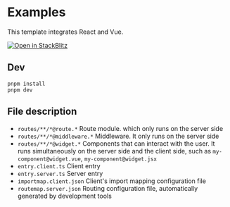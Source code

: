 # Examples

This template integrates React and Vue.

[![Open in StackBlitz](https://developer.stackblitz.com/img/open_in_stackblitz.svg)](https://stackblitz.com/github/web-widget/examples/tree/main/basic)

## Dev

```shell
pnpm install
pnpm dev
```

## File description

- `routes/**/*@route.*` Route module. which only runs on the server side
- `routes/**/*@middleware.*` Middleware. It only runs on the server side
- `routes/**/*@widget.*` Components that can interact with the user. It runs simultaneously on the server side and the client side, such as `my-component@widget.vue`, `my-component@widget.jsx`
- `entry.client.ts` Client entry
- `entry.server.ts` Server entry
- `importmap.client.json` Client's import mapping configuration file
- `routemap.server.json` Routing configuration file, automatically generated by development tools
